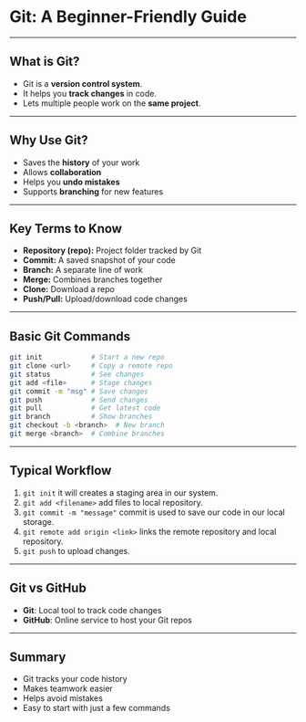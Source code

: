# Git: A Beginner-Friendly Guide

---
## What is Git?

* Git is a **version control system**.
* It helps you **track changes** in code.
* Lets multiple people work on the **same project**.

---

## Why Use Git?

* Saves the **history** of your work
* Allows **collaboration**
* Helps you **undo mistakes**
* Supports **branching** for new features

---

## Key Terms to Know

* **Repository (repo):** Project folder tracked by Git
* **Commit:** A saved snapshot of your code
* **Branch:** A separate line of work
* **Merge:** Combines branches together
* **Clone:** Download a repo
* **Push/Pull:** Upload/download code changes

---

## Basic Git Commands

```bash
git init            # Start a new repo
git clone <url>     # Copy a remote repo
git status          # See changes
git add <file>      # Stage changes
git commit -m "msg" # Save changes
git push            # Send changes
git pull            # Get latest code
git branch          # Show branches
git checkout -b <branch>  # New branch
git merge <branch>  # Combine branches
```

---

## Typical Workflow
1. `git init` it will creates a staging area in our system.
3. `git add <filename>` add files to local repository.
4. `git commit -m "message"` commit is used to save our code in our local storage.
4. `git remote add origin <link>` links the remote repository and local repository.
5. `git push` to upload changes.

---

## Git vs GitHub

* **Git**: Local tool to track code changes
* **GitHub**: Online service to host your Git repos

---

## Summary

* Git tracks your code history
* Makes teamwork easier
* Helps avoid mistakes
* Easy to start with just a few commands


